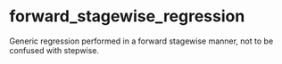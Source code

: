# forward_stagewise_regression
Generic regression performed in a forward stagewise manner, not to be confused with stepwise.

